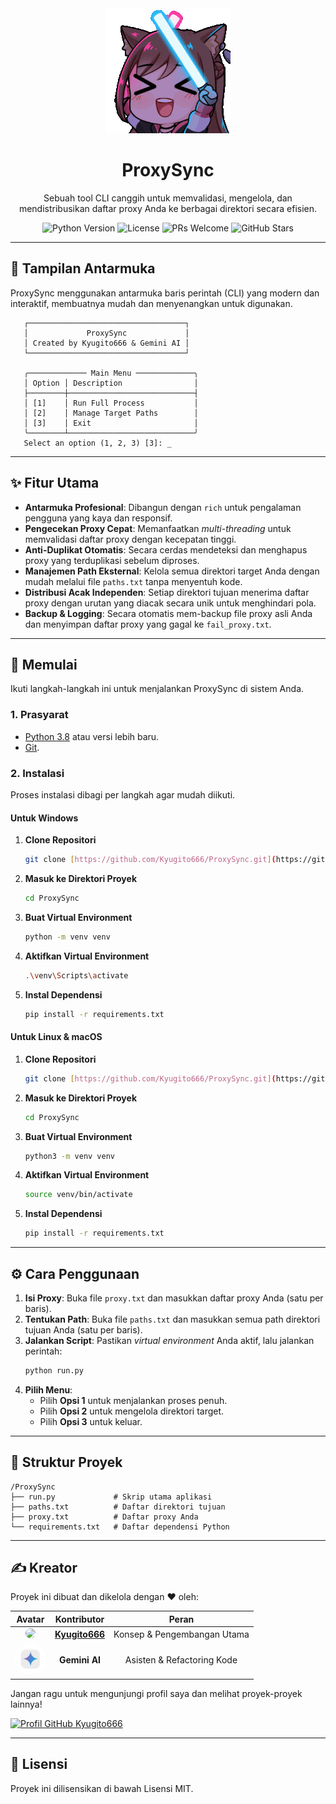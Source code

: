 <div align="center">
  <img src="https://raw.githubusercontent.com/Kyugito666/Kyugito666/main/assets/duong2.gif" alt="Logo" width="200">
  <h1 align="center">ProxySync</h1>
  <p align="center">
    Sebuah tool CLI canggih untuk memvalidasi, mengelola, dan mendistribusikan daftar proxy Anda ke berbagai direktori secara efisien.
  </p>
  
  <p align="center">
    <img src="https://img.shields.io/badge/Python-3.8%2B-blue?style=for-the-badge&logo=python" alt="Python Version">
    <img src="https://img.shields.io/badge/License-MIT-green?style=for-the-badge" alt="License">
    <img src="https://img.shields.io/static/v1?label=PRs&message=welcome&color=brightgreen&style=for-the-badge" alt="PRs Welcome">
    <img src="https://img.shields.io/github/stars/Kyugito666/ProxySync?style=for-the-badge&logo=github&label=Stars" alt="GitHub Stars">
  </p>
</div>

---

## 🌟 Tampilan Antarmuka

ProxySync menggunakan antarmuka baris perintah (CLI) yang modern dan interaktif, membuatnya mudah dan menyenangkan untuk digunakan.

```text
   ┌───────────────────────────────────┐
   │             ProxySync             │
   │ Created by Kyugito666 & Gemini AI │
   └───────────────────────────────────┘

   ╭───────────── Main Menu ─────────────╮
   │ Option │ Description                │
   ├────────┼────────────────────────────┤
   │ [1]    │ Run Full Process           │
   │ [2]    │ Manage Target Paths        │
   │ [3]    │ Exit                       │
   ╰────────┴────────────────────────────╯
   Select an option (1, 2, 3) [3]: _
```

---

## ✨ Fitur Utama

-   **Antarmuka Profesional**: Dibangun dengan `rich` untuk pengalaman pengguna yang kaya dan responsif.
-   **Pengecekan Proxy Cepat**: Memanfaatkan *multi-threading* untuk memvalidasi daftar proxy dengan kecepatan tinggi.
-   **Anti-Duplikat Otomatis**: Secara cerdas mendeteksi dan menghapus proxy yang terduplikasi sebelum diproses.
-   **Manajemen Path Eksternal**: Kelola semua direktori target Anda dengan mudah melalui file `paths.txt` tanpa menyentuh kode.
-   **Distribusi Acak Independen**: Setiap direktori tujuan menerima daftar proxy dengan urutan yang diacak secara unik untuk menghindari pola.
-   **Backup & Logging**: Secara otomatis mem-backup file proxy asli Anda dan menyimpan daftar proxy yang gagal ke `fail_proxy.txt`.

---

## 🚀 Memulai

Ikuti langkah-langkah ini untuk menjalankan ProxySync di sistem Anda.

### 1. Prasyarat

-   [Python 3.8](https://www.python.org/downloads/) atau versi lebih baru.
-   [Git](https://git-scm.com/downloads/).

### 2. Instalasi

Proses instalasi dibagi per langkah agar mudah diikuti.

#### Untuk Windows
1.  **Clone Repositori**
    ```bash
    git clone [https://github.com/Kyugito666/ProxySync.git](https://github.com/Kyugito666/ProxySync.git)
    ```
2.  **Masuk ke Direktori Proyek**
    ```bash
    cd ProxySync
    ```
3.  **Buat Virtual Environment**
    ```bash
    python -m venv venv
    ```
4.  **Aktifkan Virtual Environment**
    ```bash
    .\venv\Scripts\activate
    ```
5.  **Instal Dependensi**
    ```bash
    pip install -r requirements.txt
    ```

#### Untuk Linux & macOS
1.  **Clone Repositori**
    ```bash
    git clone [https://github.com/Kyugito666/ProxySync.git](https://github.com/Kyugito666/ProxySync.git)
    ```
2.  **Masuk ke Direktori Proyek**
    ```bash
    cd ProxySync
    ```
3.  **Buat Virtual Environment**
    ```bash
    python3 -m venv venv
    ```
4.  **Aktifkan Virtual Environment**
    ```bash
    source venv/bin/activate
    ```
5.  **Instal Dependensi**
    ```bash
    pip install -r requirements.txt
    ```

---

## ⚙️ Cara Penggunaan

1.  **Isi Proxy**: Buka file `proxy.txt` dan masukkan daftar proxy Anda (satu per baris).
2.  **Tentukan Path**: Buka file `paths.txt` dan masukkan semua path direktori tujuan Anda (satu per baris).
3.  **Jalankan Script**: Pastikan *virtual environment* Anda aktif, lalu jalankan perintah:
    ```bash
    python run.py
    ```
4.  **Pilih Menu**:
    -   Pilih **Opsi 1** untuk menjalankan proses penuh.
    -   Pilih **Opsi 2** untuk mengelola direktori target.
    -   Pilih **Opsi 3** untuk keluar.

---

## 📁 Struktur Proyek

```
/ProxySync
├── run.py             # Skrip utama aplikasi
├── paths.txt          # Daftar direktori tujuan
├── proxy.txt          # Daftar proxy Anda
└── requirements.txt   # Daftar dependensi Python
```

---

## ✍️ Kreator

Proyek ini dibuat dan dikelola dengan ❤️ oleh:

| Avatar | Kontributor | Peran |
| :---: |:---:|:---:|
| <img src="https://avatars.githubusercontent.com/Kyugito666" width="50" style="border-radius:50%"> | **[Kyugito666](https://github.com/Kyugito666)** | Konsep & Pengembangan Utama |
| <img src="https://raw.githubusercontent.com/Kyugito666/Kyugito666/main/assets/gemini.png" width="50" style="border-radius:50%"> | **Gemini AI** | Asisten & Refactoring Kode |

Jangan ragu untuk mengunjungi profil saya dan melihat proyek-proyek lainnya!

[![Profil GitHub Kyugito666](https://img.shields.io/badge/GitHub-Kyugito666-black?style=for-the-badge&logo=github)](https://github.com/Kyugito666)

---

## 📄 Lisensi

Proyek ini dilisensikan di bawah Lisensi MIT.
